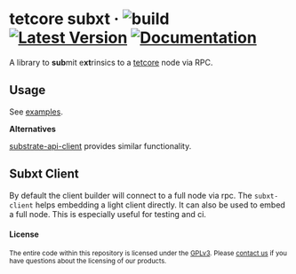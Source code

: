 # tetcore subxt &middot; ![build](https://github.com/tetcoin/tetcore-subxt/workflows/Rust/badge.svg) [![Latest Version](https://img.shields.io/crates/v/tetcore-subxt.svg)](https://crates.io/crates/tetcore-subxt) [![Documentation](https://docs.rs/tetcore-subxt/badge.svg)](https://docs.rs/tetcore-subxt)

A library to **sub**mit e**xt**rinsics to a [tetcore](https://github.com/tetcoin/tetcore) node via RPC.

## Usage

See [examples](./examples).

**Alternatives**

[substrate-api-client](https://github.com/scs/substrate-api-client) provides similar functionality.

## Subxt Client
By default the client builder will connect to a full node via rpc. The `subxt-client` helps
embedding a light client directly. It can also be used to embed a full node. This is especially
useful for testing and ci.

#### License

<sup>
The entire code within this repository is licensed under the <a href="LICENSE">GPLv3</a>.
Please <a href="https://www.parity.io/contact/">contact us</a> if you have questions about the licensing of our
 products.
</sup>

